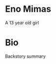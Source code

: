 <!-- TITLE: Eno -->
<!-- SUBTITLE: A quick summary of Eno -->

# Eno Mimas
A 13 year old girl 
# Bio
Backstory summary

